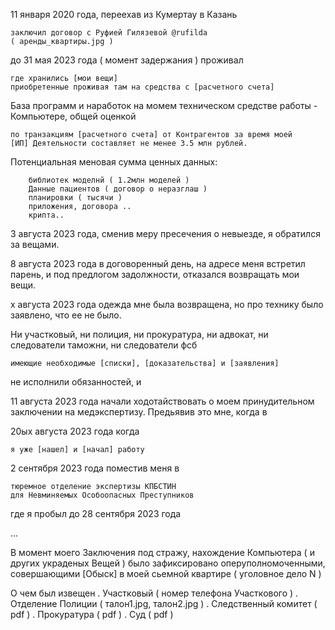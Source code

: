 11 января 2020 года, переехав из Кумертау в Казань

    заключил договор с Руфией Гилязевой @rufilda
    ( аренды_квартиры.jpg )

до 31 мая 2023 года ( момент задержания ) проживал

    где хранились [мои вещи]
    приобретенные проживая там на средства с [расчетного счета]
  


База программ и наработок на момем техническом средстве работы - Компьютере,
общей оценкой 

    по транзакциям [расчетного счета] от Контрагентов за время моей
    [ИП] Деятельности составляет не менее 3.5 млн рублей.


Потенциальная меновая сумма ценных данных:

        библиотек моделнй ( 1.2млн моделей )
        Данные пациентов ( договор о неразглаш )
        планировки ( тысячи )
        приложения, договора ..
        крипта..


3 августа 2023 года, сменив меру пресечения о невыезде,
я обратился за вещами. 


8 августа 2023 года в договоренный день, на адресе меня встретил
парень, и под предлогом задолжности, отказался возвращать мои вещи.



х августа 2023 года одежда мне была возвращена, но про технику было
заявлено, что ее не было. 


Ни участковый, ни полиция, ни прокуратура, ни адвокат,
ни следователи таможни, ни следователи фсб 

    имеющие необходимые [списки], [доказательства] и [заявления] 

не исполнили обязанностей, и


11 августа 2023 года начали ходотайствовать о моем принудительном
заключении на медэкспертизу. Предьявив это мне, когда в 

20ых августа 2023 года когда

    я уже [нашел] и [начал] работу


2 сентября 2023 года поместив меня в

    тюремное отделение экспертизы КПБСТИН
    для Невминяемых Особоопасных Преступников 
    
где я пробыл до 28 сентября 2023 года

...

В момент моего Заключения под стражу, нахождение Компьютера ( и других украденых Вещей ) было зафиксировано оперуполномоченными, совершающими [Обыск] в моей сьемной квартире
( уголовное дело N )

О чем был извещен
. Участковый ( номер телефона Участкового )
. Отделение Полиции ( талон1.jpg, талон2.jpg )
. Следственный комитет ( pdf )
. Прокуратура ( pdf )
. Суд ( pdf )
